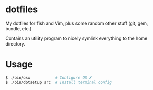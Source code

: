 dotfiles
========

My dotfiles for fish and Vim, plus some random other stuff (git, gem, bundle, etc.)

Contains an utility program to nicely symlink everything to the home directory.

# Usage

```bash
$ ./bin/osx           # Configure OS X
$ ./bin/dotsetup src  # Install terminal config
```
